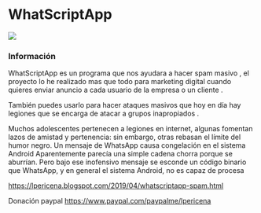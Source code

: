 # WhatScriptApp
![](https://3.bp.blogspot.com/-xwWevl-0q1w/XLfoeVtrBiI/AAAAAAAAO5w/UkOAK9XP5j8STBKWJBzZd_x-AeVvu1tTwCLcBGAs/s1600/Screenshot_49.png)

### Información
WhatScriptApp es un programa que nos ayudara a hacer spam masivo , el proyecto lo he realizado mas que todo para marketing digital cuando quieres enviar anuncio a cada usuario de la empresa o un cliente .

También puedes usarlo para hacer ataques masivos que hoy en día hay legiones que se encarga de atacar a grupos inapropiados .

Muchos adolescentes pertenecen a legiones en internet, algunas fomentan lazos de amistad y pertenencia: 
sin embargo, otras rebasan el límite del humor negro.
Un mensaje de WhatsApp causa congelación en el sistema Android
Aparentemente parecía una simple cadena chorra porque se aburrían. 
Pero bajo ese inofensivo mensaje se esconde un código binario que WhatsApp, y en general el sistema Android, no es capaz de procesa

https://lpericena.blogspot.com/2019/04/whatscriptapp-spam.html

Donación paypal
https://www.paypal.com/paypalme/lpericena
